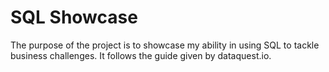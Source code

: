# SQL Showcase

The purpose of the project is to showcase my ability in using SQL to tackle business challenges. It follows the guide given by dataquest.io.
